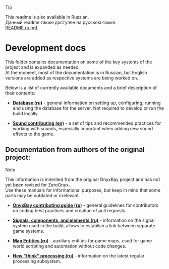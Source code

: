 > [!TIP]  
> This readme is also available in Russian.  
> Данный readme также доступен на русском языке.  
> [README.ru.md](https://github.com/ZeroHubProjects/ZeroOnyx/blob/docs/readme-server-overview-update/docs/development/README.ru.md).

# Development docs
This folder contains documentation on some of the key systems of the project and is expanded as needed.  
At the moment, most of the documentation is in Russian, but English versions are added as respective systems are being worked on.

Below is a list of currently available documents and a brief description of their contents:

- **[Database (ru)](https://github.com/ZeroHubProjects/ZeroOnyx/blob/docs/readme-server-overview-update/docs/development/db.ru.md)** - general information on setting up, configuring, running and using the database for the server. Not required to develop or run the build locally.

- **[Sound contributing (en)](https://github.com/ZeroHubProjects/ZeroOnyx/blob/docs/readme-server-overview-update/docs/development/sound_contributing.en.md)** - a set of tips and recommended practices for working with sounds, especially important when adding new sound effects to the game.

## Documentation from authors of the original project:
> [!NOTE]  
> This information is inherited from the original OnyxBay project and has not yet been revised for ZeroOnyx.  
> Use these manuals for informational purposes, but keep in mind that some parts may be outdated or irrelevant.
- **[OnyxBay contributing guide (ru)](https://github.com/ZeroHubProjects/ZeroOnyx/blob/docs/readme-server-overview-update/docs/development/contributing.ru.md)** - general guidelines for contributors on coding best practices and creation of pull requests.

- **[Signals, components, and elements (ru)](https://github.com/ZeroHubProjects/ZeroOnyx/blob/docs/readme-server-overview-update/docs/development/ces.ru.md)** - information on the signal system used in the build, allows to establish a link between separate game systems.

- **[Map Entities (ru)](https://github.com/ZeroHubProjects/ZeroOnyx/blob/docs/readme-server-overview-update/docs/development/map_entities.ru.md)** - auxiliary entities for game maps, used for game world scripting and automation without code changes.

- **[New "think" processing (ru)](https://github.com/ZeroHubProjects/ZeroOnyx/blob/docs/readme-server-overview-update/docs/development/thinking.ru.md)** - information on the latest regular processing subsystem.

